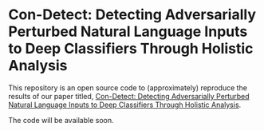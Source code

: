# Con-Detect: Detecting Adversarially Perturbed Natural Language Inputs to Deep Classifiers Through Holistic Analysis

This repository is an open source code to (approximately) reproduce the results of our paper titled, [Con-Detect: Detecting Adversarially Perturbed Natural Language Inputs to Deep Classifiers Through Holistic Analysis](https://www.sciencedirect.com/science/article/pii/S0167404823002778).

The code will be available soon.
